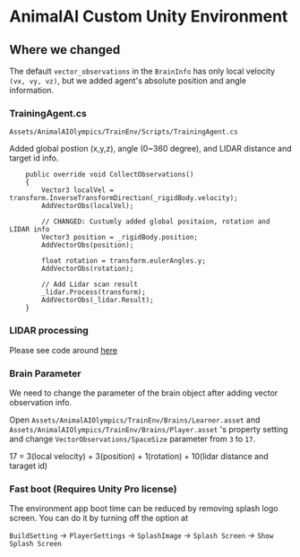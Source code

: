 # AnimalAI Custom Unity Environment


## Where we changed

The default `vector_observations` in the `BrainInfo` has only local velocity `(vx, vy, vz)`, but we added agent's absolute position and angle information.


### TrainingAgent.cs

`Assets/AnimalAIOlympics/TrainEnv/Scripts/TrainingAgent.cs`

Added global postion (x,y,z), angle (0~360 degree), and LIDAR distance and target id info.


```
    public override void CollectObservations()
    {
        Vector3 localVel = transform.InverseTransformDirection(_rigidBody.velocity);
        AddVectorObs(localVel);

        // CHANGED: Custumly added global positaion, rotation and LIDAR info
        Vector3 position = _rigidBody.position;
        AddVectorObs(position);

        float rotation = transform.eulerAngles.y;
        AddVectorObs(rotation);
        
        // Add Lidar scan result
        _lidar.Process(transform);
        AddVectorObs(_lidar.Result);        
    }
```

### LIDAR processing

Please see code around [here](https://github.com/miyosuda/animalai/blob/c191e2a91aef34acffd2dc3ea6612ad04017ee3f/unity/CustomAnimalAI-Environment/Assets/AnimalAIOlympics/TrainEnv/Scripts/TrainingAgent.cs#L179-L302
)


### Brain Parameter

We need to change the parameter of the brain object after adding vector observation info.

Open `Assets/AnimalAIOlympics/TrainEnv/Brains/Learner.asset` and `Assets/AnimalAIOlympics/TrainEnv/Brains/Player.asset` 's property setting and change `VectorObservations/SpaceSize` parameter from `3` to `17`.

17 = 3(local velocity) + 3(position) + 1(rotation) + 10(lidar distance and taraget id)





### Fast boot (Requires Unity Pro license)

The environment app boot time can be reduced by removing splash logo screen. You can do it by turning off the option at

`BuildSetting` -> `PlayerSettings` -> `SplashImage` -> `Splash Screen` -> `Show Splash Screen` 

